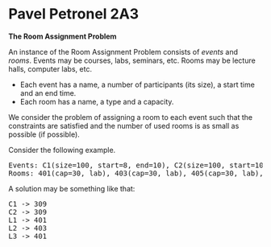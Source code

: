 # Pavel Petronel 2A3


<b>The Room Assignment Problem</b>
<br>
<p>
An instance of the Room Assignment Problem consists of <i>events</i> and <i>rooms</i>. Events may be courses, labs, seminars, etc. Rooms may be lecture halls, computer labs, etc.
</p>
<ul>
  <li> Each event has a name, a number of participants (its size), a start time and an end time.
  </li><li> Each room has a name, a type and a capacity.
</li></ul>
<p>
We consider the problem of assigning a room to each event such that the constraints are satisfied and the number of used rooms is as small as possible (if possible).
</p>
<p>Consider the following example. 
<br>
</p>
<pre>Events: C1(size=100, start=8, end=10), C2(size=100, start=10, end=12), L1(size=30, start=8, end=10), L2(size=30, start=8, end=10), L3(size=30, start=10, end=12), 
Rooms: 401(cap=30, lab), 403(cap=30, lab), 405(cap=30, lab), 309(cap=100, lecture hall)
</pre>
A solution may be something like that:
<pre>C1 -&gt; 309
C2 -&gt; 309
L1 -&gt; 401
L2 -&gt; 403
L3 -&gt; 401
</pre>

